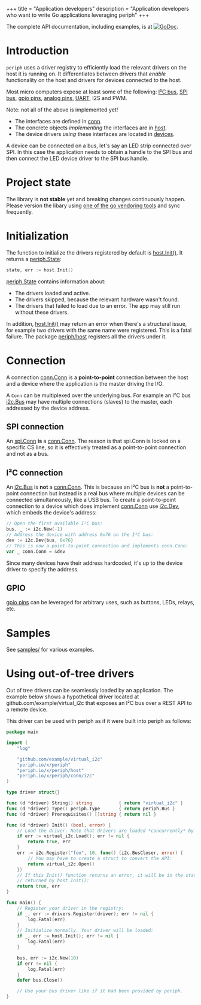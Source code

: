 +++
title = "Application developers"
description = "Application developers who want to write Go applications leveraging periph"
+++

The complete API documentation, including examples, is at
[![GoDoc](https://godoc.org/periph.io/x/periph?status.svg)](https://godoc.org/periph.io/x/periph).


# Introduction

`periph` uses a driver registry to efficiently load the relevant drivers on the
host it is running on. It differentiates between drivers that _enable_
functionality on the host and drivers for devices connected _to_ the host.

Most micro computers expose at least some of the following:
[I²C bus](https://godoc.org/periph.io/x/periph/conn/i2c#Bus),
[SPI bus](https://godoc.org/periph.io/x/periph/conn/spi#Conn),
[gpio
pins](https://godoc.org/periph.io/x/periph/conn/gpio#PinIO),
[analog
pins](https://godoc.org/periph.io/x/periph/experimental/conn/analog),
[UART](https://godoc.org/periph.io/x/periph/experimental/conn/uart), I2S
and PWM.

Note: not all of the above is implemented yet!

- The interfaces are defined in
  [conn](https://godoc.org/periph.io/x/periph/conn).
- The concrete objects _implementing_ the interfaces are in
  [host](https://godoc.org/periph.io/x/periph/host).
- The device drivers _using_ these interfaces are located in
  [devices](https://godoc.org/periph.io/x/periph/devices).

A device can be connected on a bus, let's say an LED strip connected over SPI.
In this case the application needs to obtain a handle to the SPI bus and then
connect the LED device driver to the SPI bus handle.


# Project state

The library is **not stable** yet and breaking changes continuously happen.
Please version the libary using [one of the go vendoring
tools](https://github.com/golang/go/wiki/PackageManagementTools) and sync
frequently.


# Initialization

The function to initialize the drivers registered by default is
[host.Init()](https://godoc.org/periph.io/x/periph/host#Init). It
returns a [periph.State](https://godoc.org/periph.io/x/periph#State):

~~~go
state, err := host.Init()
~~~

[periph.State](https://godoc.org/periph.io/x/periph#State) contains
information about:

- The drivers loaded and active.
- The drivers skipped, because the relevant hardware wasn't found.
- The drivers that failed to load due to an error. The app may still run without
  these drivers.

In addition,
[host.Init()](https://godoc.org/periph.io/x/periph/host#Init) may
return an error when there's a structural issue, for example two drivers with
the same name were registered. This is a fatal failure. The package
[periph/host](https://godoc.org/periph.io/x/periph/host) registers all the
drivers under it.


# Connection

A connection
[conn.Conn](https://godoc.org/periph.io/x/periph/conn#Conn)
is a **point-to-point** connection between the host and a device where the
application is the master driving the I/O.

A `Conn` can be multiplexed over the underlying bus. For example an I²C bus
[i2c.Bus](https://godoc.org/periph.io/x/periph/conn/i2c#Bus) may have
multiple connections (slaves) to the master, each addressed by the device
address.


## SPI connection

An
[spi.Conn](https://godoc.org/periph.io/x/periph/conn/spi#Conn)
**is** a
[conn.Conn](https://godoc.org/periph.io/x/periph/conn#Conn). The reason is that
spi.Conn is locked on a specific CS line, so it is effectively treated as a
point-to-point connection and not as a bus.


## I²C connection

An [i2c.Bus](https://godoc.org/periph.io/x/periph/conn/i2c#Bus) is **not**
a [conn.Conn](https://godoc.org/periph.io/x/periph/conn#Conn).
This is because an I²C bus is **not** a point-to-point connection but instead is
a real bus where multiple devices can be connected simultaneously, like a USB
bus. To create a point-to-point connection to a device which does implement
[conn.Conn](https://godoc.org/periph.io/x/periph/conn#Conn) use
[i2c.Dev](https://godoc.org/periph.io/x/periph/conn/i2c#Dev), which embeds
the device's address:

~~~go
// Open the first available I²C bus:
bus, _ := i2c.New(-1)
// Address the device with address 0x76 on the I²C bus:
dev := i2c.Dev{bus, 0x76}
// This is now a point-to-point connection and implements conn.Conn:
var _ conn.Conn = &dev
~~~

Since many devices have their address hardcoded, it's up to the device driver to
specify the address.


## GPIO

[gpio pins](https://godoc.org/periph.io/x/periph/conn/gpio#PinIO)
can be leveraged for arbitrary uses, such as buttons, LEDs, relays, etc. 


# Samples

See [samples/](samples/) for various examples.


# Using out-of-tree drivers

Out of tree drivers can be seamlessly loaded by an application. The example
below shows a hypothetical driver located at github.com/example/virtual_i2c that
exposes an I²C bus over a REST API to a remote device.

This driver can be used with periph as if it were built into periph as follows:

~~~go
package main

import (
    "log"

    "github.com/example/virtual_i2c"
    "periph.io/x/periph"
    "periph.io/x/periph/host"
    "periph.io/x/periph/conn/i2c"
)

type driver struct{}

func (d *driver) String() string          { return "virtual_i2c" }
func (d *driver) Type() periph.Type       { return periph.Bus }
func (d *driver) Prerequisites() []string { return nil }

func (d *driver) Init() (bool, error) {
    // Load the driver. Note that drivers are loaded *concurrently* by periph.
    if err := virtual_i2c.Load(); err != nil {
        return true, err
    }
    err := i2c.Register("foo", 10, func() (i2c.BusCloser, error) {
        // You may have to create a struct to convert the API:
        return virtual_i2c.Open()
    })
    // If this Init() function returns an error, it will be in the state
    // returned by host.Init():
    return true, err
}

func main() {
    // Register your driver in the registry:
    if _, err := drivers.Register(driver); err != nil {
        log.Fatal(err)
    }
    // Initialize normally. Your driver will be loaded:
    if _, err := host.Init(); err != nil {
        log.Fatal(err)
    }

    bus, err := i2c.New(10)
    if err != nil {
        log.Fatal(err)
    }
    defer bus.Close()

    // Use your bus driver like if it had been provided by periph.
}
~~~
